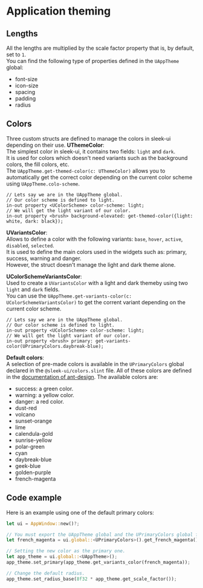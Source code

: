 # Application theming
## Lengths
All the lengths are multiplied by the scale factor property that is, by default, set to `1`.  
You can find the following type of properties defined in the `UAppTheme` global: 
- font-size
- icon-size
- spacing
- padding
- radius

## Colors
Three custom structs are defined to manage the colors in sleek-ui depending on their use.
**UThemeColor**:  
The simplest color in sleek-ui, it contains two fields: `light` and `dark`.  
It is used for colors which doesn't need variants such as the background colors, the fill colors, etc.  
The `UAppTheme.get-themed-color(c: UThemeColor)` allows you to automatically get the correct color depending on the current color scheme using `UAppTheme.colo-scheme`.  
```slint
// Lets say we are in the UAppTheme global.
// Our color scheme is defined to light.
in-out property <UColorScheme> color-scheme: light;
// We will get the light variant of our color.
in-out property <brush> background-elevated: get-themed-color({light: white, dark: black});
```

**UVariantsColor**:  
Allows to define a color with the following variants: `base`, `hover`, `active`, `disabled`, `selected`.  
It is used to define the main colors used in the widgets such as: primary, success, warning and danger.  
However, the struct doesn't manage the light and dark theme alone.  

**UColorSchemeVariantsColor**:  
Used to create a `UVariantsColor` with a light and dark themeby using two `light` and `dark` fields.  
You can use the `UAppTheme.get-variants-color(c: UColorSchemeVariantsColor)` to get the corrent variant depending on the current color scheme.  
```slint
// Lets say we are in the UAppTheme global.
// Our color scheme is defined to light.
in-out property <UColorScheme> color-scheme: light;
// We will get the light variant of our color.
in-out property <brush> primary: get-variants-color(UPrimaryColors.daybreak-blue);
```

**Default colors**:  
A selection of pre-made colors is available in the `UPrimaryColors` global declared in the `@sleek-ui/colors.slint` file. 
All of these colors are defined in the [documentation of ant-design](https://ant.design/docs/spec/colors). 
The available colors are:
- success: a green color.
- warning: a yellow color.
- danger: a red color.
- dust-red
- volcano
- sunset-orange
- lime
- calendula-gold
- sunrise-yellow
- polar-green
- cyan
- daybreak-blue
- geek-blue
- golden-purple
- french-magenta

## Code example
Here is an example using one of the default primary colors:  
```rust
let ui = AppWindow::new()?;

// You must export the UAppTheme global and the UPrimaryColors global from your main file to use them.
let french_magenta = ui.global::<UPrimaryColors>().get_french_magenta();

// Setting the new color as the primary one.
let app_theme = ui.global::<UAppTheme>();
app_theme.set_primary(app_theme.get_variants_color(french_magenta));

// Change the default radius.
app_theme.set_radius_base(8f32 * app_theme.get_scale_factor());
```